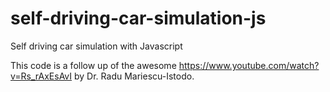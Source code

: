 # self-driving-car-simulation-js
Self driving car simulation with Javascript

This code is a follow up of the awesome https://www.youtube.com/watch?v=Rs_rAxEsAvI by Dr. Radu Mariescu-Istodo.
